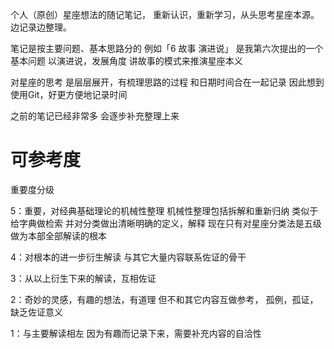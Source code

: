 个人（原创）星座想法的随记笔记，
重新认识，重新学习，从头思考星座本源。
边记录边整理。

笔记是按主要问题、基本思路分的
例如「6 故事 演进说」
是我第六次提出的一个基本问题
以演进说，发展角度
讲故事的模式来推演星座本义

对星座的思考
是层层展开，有梳理思路的过程
和日期时间合在一起记录
因此想到使用Git，好更方便地记录时间

之前的笔记已经非常多
会逐步补充整理上来

# 可参考度
重要度分级

5：重要，对经典基础理论的机械性整理
机械性整理包括拆解和重新归纳
类似于给字典做检索
并对分类做出清晰明确的定义，解释
现在只有对星座分类法是五级
做为本部全部解读的根本

4：对根本的进一步衍生解读
与其它大量内容联系佐证的骨干

3：从以上衍生下来的解读，互相佐证

2：奇妙的灵感，有趣的想法，有道理
但不和其它内容互做参考，
孤例，孤证，缺乏佐证意义

1：与主要解读相左
因为有趣而记录下来，需要补充内容的自洽性
